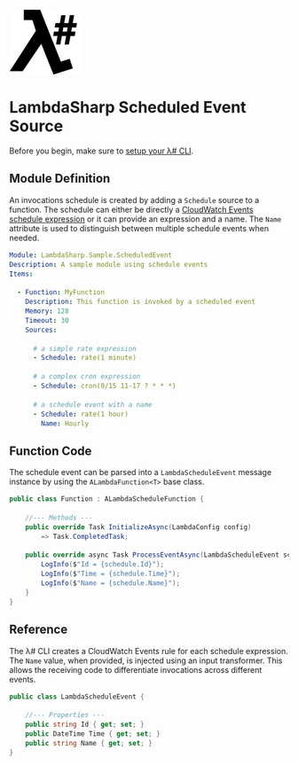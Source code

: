 ![λ#](../../src/DocFx/images/LambdaSharpLogo.png)

# LambdaSharp Scheduled Event Source

Before you begin, make sure to [setup your λ# CLI](../../Docs/ReadMe.md).

## Module Definition

An invocations schedule is created by adding a `Schedule` source to a function. The schedule can either be directly a [CloudWatch Events schedule expression](https://docs.aws.amazon.com/AmazonCloudWatch/latest/events/ScheduledEvents.html) or it can provide an expression and a name. The `Name` attribute is used to distinguish between multiple schedule events when needed.

```yaml
Module: LambdaSharp.Sample.ScheduledEvent
Description: A sample module using schedule events
Items:

  - Function: MyFunction
    Description: This function is invoked by a scheduled event
    Memory: 128
    Timeout: 30
    Sources:

      # a simple rate expression
      - Schedule: rate(1 minute)

      # a complex cron expression
      - Schedule: cron(0/15 11-17 ? * * *)

      # a schedule event with a name
      - Schedule: rate(1 hour)
        Name: Hourly
```

## Function Code

The schedule event can be parsed into a `LambdaScheduleEvent` message instance by using the `ALambdaFunction<T>` base class.

```csharp
public class Function : ALambdaScheduleFunction {

    //--- Methods ---
    public override Task InitializeAsync(LambdaConfig config)
        => Task.CompletedTask;

    public override async Task ProcessEventAsync(LambdaScheduleEvent schedule) {
        LogInfo($"Id = {schedule.Id}");
        LogInfo($"Time = {schedule.Time}");
        LogInfo($"Name = {schedule.Name}");
    }
}
```

## Reference

The λ# CLI creates a CloudWatch Events rule for each schedule expression. The `Name` value, when provided, is injected using an input transformer. This allows the receiving code to differentiate invocations across different events.

```csharp
public class LambdaScheduleEvent {

    //--- Properties ---
    public string Id { get; set; }
    public DateTime Time { get; set; }
    public string Name { get; set; }
}
```
